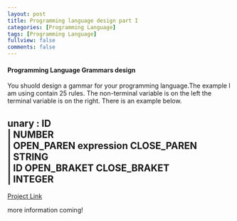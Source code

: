 ```yaml
---
layout: post
title: Programming language design part I
categories: [Programming Language]
tags: [Programming Language]
fullview: false
comments: false
---
```


#### Programming Language Grammars design
You shuold design a gammar for your programming language.The example I am using contain 25 rules. The non-terminal variable is on the left the terminal variable is on the right. There is an example below.

unary : ID
<br>
			| NUMBER
<br>
			| OPEN_PAREN expression CLOSE_PAREN
<br>
			| STRING
<br>
			| ID OPEN_BRAKET CLOSE_BRAKET
<br>
			| INTEGER
---------------------------------------------------
[Project Link](https://github.com/scao7/cs403)

more information coming!
